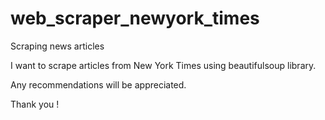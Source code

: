 # web_scraper_newyork_times
Scraping news articles

I want to scrape articles from New York Times using beautifulsoup library.

Any recommendations will be appreciated.

Thank you !
